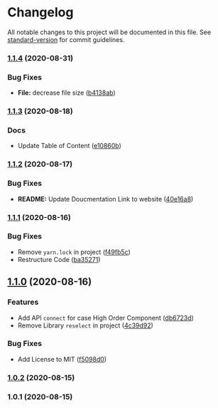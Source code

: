 # Changelog

All notable changes to this project will be documented in this file. See [standard-version](https://github.com/conventional-changelog/standard-version) for commit guidelines.

### [1.1.4](https://github.com/Weerapat1993/use-codex/compare/version/1.1.3%0Dversion/1.1.4) (2020-08-31)


### Bug Fixes

* **File:** decrease file size ([b4138ab](https://github.com/Weerapat1993/use-codex/commits/b4138abe121963c0922f3cf583ef5684a52880ef))

### [1.1.3](https://github.com/Weerapat1993/use-codex/compare/version/1.1.2%0Dversion/1.1.3) (2020-08-18)


### Docs

* Update Table of Content ([e10860b](https://github.com/Weerapat1993/use-codex/commits/e10860b321c8d625f68b07d674e19eb573b33a4f))

### [1.1.2](https://github.com/Weerapat1993/use-codex/compare/version/1.1.1%0Dversion/1.1.2) (2020-08-17)


### Bug Fixes

* **README:** Update Doucmentation Link to website ([40e16a8](https://github.com/Weerapat1993/use-codex/commits/40e16a82f767ca250515f970dda570b9916c03a9))

### [1.1.1](https://github.com/Weerapat1993/use-codex/compare/version/1.1.0%0Dversion/1.1.1) (2020-08-16)


### Bug Fixes

* Remove `yarn.lock` in project ([f49fb5c](https://github.com/Weerapat1993/use-codex/commits/f49fb5c03676ff524aeacf62e52ea98c3d6e2c97))
* Restructure Code ([ba35271](https://github.com/Weerapat1993/use-codex/commits/ba35271bfa4bb8e0f35abb0f9f3d81889ef180a8))

## [1.1.0](https://github.com/Weerapat1993/use-codex/compare/version/1.0.2%0Dversion/1.1.0) (2020-08-16)


### Features

* Add API `connect` for case High Order Component ([db6723d](https://github.com/Weerapat1993/use-codex/commits/db6723dde427438708e7505a8e4d6bfc76d69922))
* Remove Library `reselect` in project ([4c39d92](https://github.com/Weerapat1993/use-codex/commits/4c39d92ffe90863684177cd2f0f10defc7131558))


### Bug Fixes

* Add License to MIT ([f5098d0](https://github.com/Weerapat1993/use-codex/commits/f5098d0d131c49cebad7e0a481926297caae557b))

### [1.0.2](https://github.com/Weerapat1993/use-codex/compare/version/1.0.1%0Dversion/1.0.2) (2020-08-15)

### 1.0.1 (2020-08-15)
